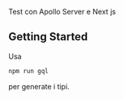 Test con Apollo Server e Next js

## Getting Started

Usa

```bash
npm run gql
```

per generate i tipi.
